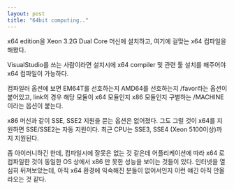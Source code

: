 ```yaml
---
layout: post
title: "64bit computing.."
---
```



x64 edition을 Xeon 3.2G Dual Core 머신에 설치하고, 여기에 걸맞는 x64 컴파일을 해봤다.

VisualStudio를 쓰는 사람이라면 설치시에 x64 compiler 및 관련 툴 설치를 해주어야 x64 컴파일이 가능하다.

컴파일러 옵션에 보면 EM64T를 선호하는지 AMD64를 선호하는지 /favor라는 옵션이 붙어있고, link의 경우 해당 모듈이 x64 모듈인지 x86 모듈인지 구별하는 /MACHINE이라는 옵션이 붙는다.

x86 머신과 같이 SSE, SSE2 지원을 묻는 옵션은 없어졌다. 그도 그럴 것이 x64를 지원하면 SSE/SSE2는 자동 지원이다. 최근 CPU는 SSE3, SSE4 (Xeon 5100이상)까지 지원된다.

좀 아이러니하긴 한데, 컴파일시에 잘못은 없는 것 같은데 어플리케이션에 따라 x64 로 컴파일한 것이 동일한 OS 상에서 x86 만 못한 성능을 보이는 것들이 있다. 인터넷을 열심히 뒤져보았는데, 아직 x64 환경에 익숙해진 분들이 없어서인지 이런 얘긴 아직 안올라오는 것 같다. 



